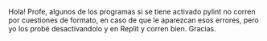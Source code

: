 Hola! Profe, algunos de los programas si se tiene activado pylint no corren por cuestiones de formato, en caso de que le aparezcan esos errores, pero yo los probé desactivandolo y en Replit y corren bien. Gracias.